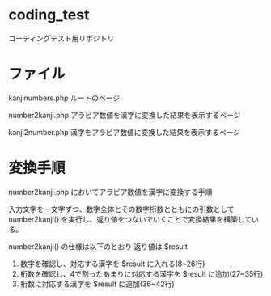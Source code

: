 # coding_test
コーディングテスト用リポジトリ

# ファイル
kanjinumbers.php
ルートのページ

number2kanji.php
アラビア数値を漢字に変換した結果を表示するページ

kanji2number.php
漢字をアラビア数値に変換した結果を表示するページ

# 変換手順
number2kanji.php においてアラビア数値を漢字に変換する手順

入力文字を一文字ずつ、数字全体とその数字桁数とともにの引数として　number2kanji() を実行し、返り値をつないでいくことで変換結果を構築している。

number2kanji() の仕様は以下のとおり
返り値は $result

  1. 数字を確認し、対応する漢字を $result に入れる(8~26行)
  2. 桁数を確認し、4で割ったあまりに対応する漢字を $result に追加(27~35行)
  3. 桁数に対応する漢字を $result に追加(36~42行)
